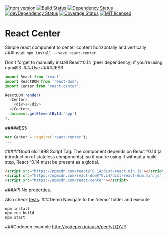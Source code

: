 [![npm version](https://img.shields.io/npm/v/react-center.svg?style=flat-square)](https://www.npmjs.com/package/react-center) [![Build Status](https://img.shields.io/travis/aush/react-center.svg?style=flat-square)](https://travis-ci.org/aush/react-center) [![Dependency Status](https://img.shields.io/david/aush/react-center.svg?style=flat-square)](https://david-dm.org/aush/react-center) [![devDependency Status](https://img.shields.io/david/dev/aush/react-center.svg?style=flat-square)](https://david-dm.org/aush/react-center#info=devDependencies) [![Coverage Status](https://img.shields.io/coveralls/aush/react-center.svg?style=flat-square)](https://coveralls.io/github/aush/react-center?branch=master) [![MIT licensed](https://img.shields.io/badge/license-MIT-blue.svg?style=flat-square)](https://raw.githubusercontent.com/aush/react-center/master/LICENSE)

# React Center
Simple react component to center content horizontally and vertically
###Install
`npm install --save react-center`

Don't forget to manually install React^0.14 (peer dependency) if you're using npm@3.
###Use
#####ES6
```javascript
import React from 'react';
import ReactDOM from 'react-dom';
import Center from 'react-center';

ReactDOM.render(
  <Center>
    <div>1</div>
  </Center>,
  document.getElementById('app')
);
```
#####ES5
```javascript
var Center = require('react-center');
...
```
#####Good old 1998 Script Tag:
The component depends on React ^0.14 (a introduction of stateless components), so if you're using it without a build step, React ^0.14 must be present as a global.
````html
<script src="https://npmcdn.com/react@^0.14/dist/react.min.js"></script>
<script src="https://npmcdn.com/react-dom@^0.14/dist/react-dom.min.js"></script>
<script src="https://npmcdn.com/react-center"></script>
````
###API
No properties.

Also check [tests](https://github.com/aush/react-center/blob/master/test/center.spec.js).
###Demo
Navigate to the 'demo' folder and execute
```
npm install
npm run build
npm start
```
###Codepen example
http://codepen.io/aush/pen/vLQYJY

